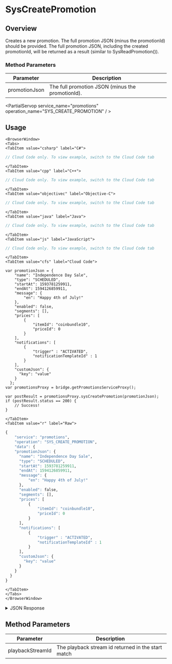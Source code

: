 # SysCreatePromotion
## Overview
Creates a new promotion. The full promotion JSON (minus the promotionId) should be provided. The full promotion JSON, including the created promotionId, will be returned as a result (similar to SysReadPromotion()).



### Method Parameters
Parameter | Description
--------- | -----------
promotionJson | The full promotion JSON (minus the promotionId).

<PartialServop service_name="promotions" operation_name="SYS_CREATE_PROMOTION" / >

## Usage

```mdx-code-block
<BrowserWindow>
<Tabs>
<TabItem value="csharp" label="C#">
```

```csharp
// Cloud Code only. To view example, switch to the Cloud Code tab
```

```mdx-code-block
</TabItem>
<TabItem value="cpp" label="C++">
```

```cpp
// Cloud Code only. To view example, switch to the Cloud Code tab
```

```mdx-code-block
</TabItem>
<TabItem value="objectivec" label="Objective-C">
```

```objectivec
// Cloud Code only. To view example, switch to the Cloud Code tab
```

```mdx-code-block
</TabItem>
<TabItem value="java" label="Java">
```

```java
// Cloud Code only. To view example, switch to the Cloud Code tab
```

```mdx-code-block
</TabItem>
<TabItem value="js" label="JavaScript">
```

```javascript
// Cloud Code only. To view example, switch to the Cloud Code tab
```

```mdx-code-block
</TabItem>
<TabItem value="cfs" label="Cloud Code">
```

```cfscript
var promotionJson = {
    "name": "Independence Day Sale",
    "type": "SCHEDULED",
    "startAt": 1593781259911,
    "endAt": 1594126859911,
    "message": {
        "en": "Happy 4th of July!"
    },
    "enabled": false,
    "segments": [],
    "prices": [
        {
            "itemId": "coinbundle10",
            "priceId": 0
        }
    ],
    "notifications": [
        {
            "trigger" : "ACTIVATED",
            "notificationTemplateId" : 1
        }
    ],
    "customJson": {
      "key": "value"
    }
  };
var promotionsProxy = bridge.getPromotionsServiceProxy();

var postResult = promotionsProxy.sysCreatePromotion(promotionJson);
if (postResult.status == 200) {
    // Success!
}
```

```mdx-code-block
</TabItem>
<TabItem value="r" label="Raw">
```

```r
{
	"service": "promotions",
	"operation": "SYS_CREATE_PROMOTION",
	"data": {
    "promotionJson": {
      "name": "Independence Day Sale",
      "type": "SCHEDULED",
      "startAt": 1593781259911,
      "endAt": 1594126859911,
      "message": {
          "en": "Happy 4th of July!"
      },
      "enabled": false,
      "segments": [],
      "prices": [
          {
              "itemId": "coinbundle10",
              "priceId": 0
          }
      ],
      "notifications": [
          {
              "trigger" : "ACTIVATED",
              "notificationTemplateId" : 1
          }
      ],
      "customJson": {
        "key": "value"
      }
    }
  }
}
```

```mdx-code-block
</TabItem>
</Tabs>
</BrowserWindow>
```

<details>
<summary>JSON Response</summary>

```json
{
  "data": {
    "gameId": "23783",
    "promotionId": 3,
    "type": "SCHEDULED",
    "name": "Independence Day Sale",
    "message": {
      "en": "Happy 4th of July!"
    },
    "enabled": false,
    "segments": [],
    "prices": [
      {
        "itemId": "coinbundle10",
        "priceId": 0
      }
    ],
    "notifications": [
      {
        "trigger": "ACTIVATED",
        "notificationTemplateId": 1
      }
    ],
    "customJson": {
      "key": "value"
    },
    "startAt": 1593781259911,
    "endAt": 1594126859911,
    "createdAt": 1592544049481,
    "updatedAt": 1592544049481,
    "version": 1
  },
  "status": 200
}
```
</details>

## Method Parameters
Parameter | Description
--------- | -----------
playbackStreamId | The playback stream id returned in the start match


